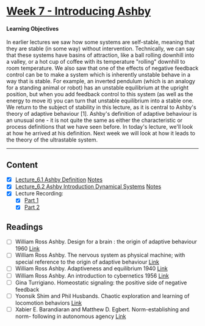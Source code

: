 # [Week 7 - Introducing Ashby](https://canvas.sussex.ac.uk/courses/31028/pages/week-7-introducing-ashby?module_item_id=1499770)
#### Learning Objectives
In earlier lectures we saw how some systems are self-stable, meaning that they are stable (in some way) without intervention. Technically, we can say that these systems have basins of attraction, like a ball rolling downhill into a valley, or a hot cup of coffee with its temperature "rolling" downhill to room temperature. We also saw that one of the effects of negative feedback control can be to make a system which is inherently unstable behave in a way that is stable. For example, an inverted pendulum (which is an analogy for a standing animal or robot) has an unstable equilibrium at the upright position, but when you add feedback control to this system (as well as the energy to move it) you can turn that unstable equilibrium into a stable one. We return to the subject of stability in this lecture, as it is central to Ashby's theory of adaptive behaviour [1]. Ashby's definition of adaptive behaviour is an unusual one - it is not quite the same as either the characteristic or process definitions that we have seen before. In today's lecture, we'll look at how he arrived at his definition. Next week we will look at how it leads to the theory of the ultrastable system. 

---

## Content
- [x] [Lecture_6.1 Ashby Definition](https://canvas.sussex.ac.uk/courses/31028/files/5619045?wrap=1) [Notes](https://github.com/LukeBirkett/study-planner/blob/main/825G5_Adaptive_Systems/week_7/AS_6.1_Ashby_Defintions_Intro.pdf)
- [x] [Lecture_6.2 Ashby Introduction Dynamical Systems](https://canvas.sussex.ac.uk/courses/31028/files/5629079?module_item_id=1500264) [Notes](https://github.com/LukeBirkett/study-planner/blob/main/825G5_Adaptive_Systems/week_7/AS_6.2_Ashby_Dynamic_Systems.pdf)
- [x] Lecture Recording:
  - [x] [Part 1](https://sussex.cloud.panopto.eu/Panopto/Pages/Viewer.aspx?id=92a0c585-1984-45ef-87a9-b2a500e7242b)
  - [x] [Part 2](https://sussex.cloud.panopto.eu/Panopto/Pages/Viewer.aspx?id=d77159fc-166c-4689-8bfd-b2ac00e7963b)

## Readings
- [ ] William Ross Ashby. Design for a brain : the origin of adaptive behaviour 1960 [Link](https://canvas.sussex.ac.uk/courses/31028/files/5539260?wrap=1)
- [ ] William Ross Ashby. The nervous system as physical machine; with special reference to the origin of adaptive behaviour [Link](https://canvas.sussex.ac.uk/courses/31028/files/5540140?wrap=1) 
- [ ] William Ross Ashby. Adaptiveness and equilibrium 1940 [Link](https://canvas.sussex.ac.uk/courses/31028/files/5540158?wrap=1)
- [ ] William Ross Ashby. An introduction to cybernetics 1956 [Link](https://canvas.sussex.ac.uk/courses/31028/files/5540080?wrap=1)
- [ ] Gina Turrigiano. Homeostatic signaling: the positive side of negative feedback
- [ ] Yoonsik Shim and Phil Husbands. Chaotic exploration and learning of locomotion behaviors [Link](https://canvas.sussex.ac.uk/courses/31028/files/5540062?wrap=1)
- [ ] Xabier E. Barandiaran and Matthew D. Egbert. Norm-establishing and norm- following in autonomous agency [Link](https://canvas.sussex.ac.uk/courses/31028/files/5540010?wrap=1)
